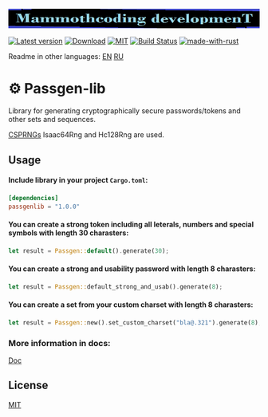 ![alt text](./McDev_thin_900x70.png "McDev_thin_900x70.png")

[![Latest version](https://img.shields.io/crates/v/passgenlib.svg)](https://crates.io/crates/passgenlib)
[![Download](https://img.shields.io/crates/d/passgenlib.svg)](https://crates.io/crates/passgenlib)
[![MIT](https://img.shields.io/badge/license-MIT-blue.svg)](https://choosealicense.com/licenses/mit/)
[![Build Status](https://github.com/mammothcoding/passgen-lib/actions/workflows/rust.yml/badge.svg?event=push)](https://github.com/mammothcoding/passgen-lib/actions/workflows/rust.yml)
[![made-with-rust](https://img.shields.io/badge/Made%20with-Rust-1f425f.svg)](https://www.rust-lang.org/)

Readme in other languages:
[EN](https://github.com/mammothcoding/passgen-lib/blob/master/README.md)
[RU](https://github.com/mammothcoding/passgen-lib/blob/master/README.ru.md)

# ⚙ Passgen-lib

Library for generating cryptographically secure passwords/tokens and other sets and sequences.

[CSPRNGs](https://rust-random.github.io/book/guide-rngs.html#cryptographically-secure-pseudo-random-number-generators-csprngs) Isaac64Rng and Hc128Rng are used.

## Usage

#### Include library in your project `Cargo.toml`:

```toml
[dependencies]
passgenlib = "1.0.0"
```

#### You can create a strong token including all leterals, numbers and special symbols with length 30 charasters:

```rust
let result = Passgen::default().generate(30);
```

#### You can create a strong and usability password with length 8 charasters:

```rust
let result = Passgen::default_strong_and_usab().generate(8);
```
#### You can create a set from your custom charset with length 8 charasters:

```rust
let result = Passgen::new().set_custom_charset("bla@.321").generate(8);
```

### More information in docs:
[Doc](https://docs.rs/passgenlib/latest/passgenlib/)

## License

[MIT](https://choosealicense.com/licenses/mit/)